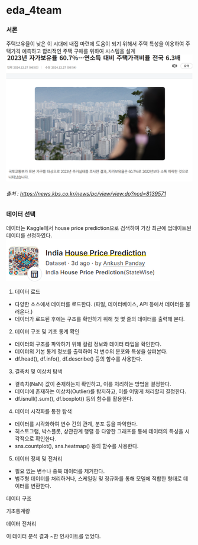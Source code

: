 # eda_4team

### 서론
주택보유율이 낮은 이 시대에 내집 마련에 도움이 되기 위해서 주택 특성을 이용하여 주택가격 예측하고 합리적인 주택 구매를 위하여 시스템을 설계
![alt text](image.png)
###### 출처 : https://news.kbs.co.kr/news/pc/view/view.do?ncd=8139571

### 데이터 선택
데이터는 Kaggle에서 house price prediction으로 검색하여 가장 최근에 업데이트된 데이터를 선정하였다.
![alt text](image-1.png)

1. 데이터 로드
- 다양한 소스에서 데이터를 로드한다. (파일, 데이터베이스, API 등에서 데이터를 불러온다.)
- 데이터가 로드된 후에는 구조를 확인하기 위해 첫 몇 줄의 데이터를 출력해 본다.
2. 데이터 구조 및 기초 통계 확인
- 데이터의 구조를 파악하기 위해 컬럼 정보와 데이터 타입을 확인한다.
- 데이터의 기본 통계 정보를 출력하여 각 변수의 분포와 특성을 살펴본다.
- df.head(), df.info(), df.describe() 등의 함수를 사용한다.
3. 결측치 및 이상치 탐색
- 결측치(NaN) 값이 존재하는지 확인하고, 이를 처리하는 방법을 결정한다.
- 데이터에 존재하는 이상치(Outlier)를 탐지하고, 이를 어떻게 처리할지 결정한다.
- df.isnull().sum(), df.boxplot() 등의 함수를 활용한다.
4. 데이터 시각화를 통한 탐색
- 데이터를 시각화하여 변수 간의 관계, 분포 등을 파악한다.
- 히스토그램, 박스플롯, 상관관계 행렬 등 다양한 그래프를 통해 데이터의 특성을 시각적으로 확인한다.
- sns.countplot(), sns.heatmap() 등의 함수를 사용한다.
5. 데이터 정제 및 전처리
- 필요 없는 변수나 중복 데이터를 제거한다.
- 범주형 데이터를 처리하거나, 스케일링 및 정규화를 통해 모델에 적합한 형태로 데이터를 변환한다.


데이터 구조

기초통계량

데이터 전처리

이 데이터 분석 결과 ~한 인사이트를 얻었다.
